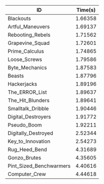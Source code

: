 |ID|Time(s)|
|-|-|
|Blackouts|1.66358|
|Artful_Maneuvers|1.69137|
|Rebooting_Rebels|1.71562|
|Grapevine_Squad|1.72601|
|Prime_Calculus|1.74865|
|Loose_Screws|1.79586|
|Byte_Mechanics|1.87583|
|Beasts|1.87796|
|Hackerjacks|1.89196|
|The_ERROR_List|1.89637|
|The_Hit_Blunders|1.89641|
|Smalltalk_Dribble|1.90446|
|Digital_Destroyers|1.91772|
|Pseudo_Boom|1.92211|
|Digitally_Destroyed|2.52344|
|Key_to_Innovation|2.54273|
|Rug_Heed_Bend|4.31689|
|Gonzo_Brutes|4.35605|
|Pint_Sized_Benchwarmers|4.40616|
|Computer_Crew|4.44618|
